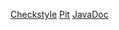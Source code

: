[Checkstyle](https://htmlpreview.github.io/?https://github.com/teiran/Miinaharavatiera/blob/master/documentaatio/site/checkstyle.html)
[Pit](https://htmlpreview.github.io/?https://github.com/teiran/Miinaharavatiera/blob/master/documentaatio/201611251513/index.html)
[JavaDoc](https://htmlpreview.github.io/?https://github.com/teiran/Miinaharavatiera/blob/master/documentaatio/site/apidocs/index.html)
